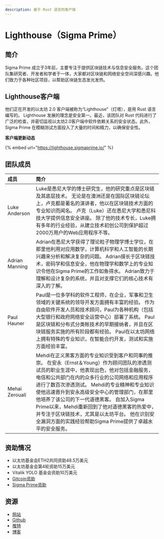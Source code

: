 ```yaml
---
description: 基于 Rust 语言的客户端
---
```


# Lighthouse（Sigma Prime）

## 简介

Sigma Prime 成立于3年前，主要专注于提供区块链技术与信息安全服务。这个团队集研究者、开发者和学者于一体，大家都对区块链和网络安全空间深感兴趣。他们致力于各种社区项目，以帮助区块链生态发光发热。

## Lighthouse客户端

他们正在开发的以太坊 2.0 客户端被称为“Lighthouse”（灯塔），是用 Rust 语言编写的。                                                                                                            Lighthouse 发展的理念是安全第一。最近，该团队对 Rust 代码进行了广泛的检查，并密切监视以太坊2.0客户端中软件依赖关系的安全状态。此外，Sigma Prime 在模糊测试方面投入了大量的时间和精力，以确保安全性。

**客户端更新动态**

{% embed url="https://lighthouse.sigmaprime.io/" %}

## 团队成员

| 成员 | 简介 |
| :--- | :--- |
| Luke Anderson | Luke是悉尼大学的博士研究生，他的研究重点是区块链及其底层技术。 无论是在澳洲还是在国际区块链论坛上，卢克都是著名的演讲者，他以在区块链技术方面的专业知识而闻名。 卢克（Luke）还在悉尼大学和悉尼科技大学提供信息安全讲座。 除了他的技术专长，Luke拥有多年的行业经验，从建立技术初创公司到保护超过2000万用户的Web应用程序不等。 |
| Adrian Manning | Adrian在悉尼大学获得了理论粒子物理学博士学位，在那里他利用对应用数学，计算机科学和人工智能的长期兴趣来分析和解决复杂的问题。 Adrian擅长于区块链技术，密码学和信息安全，他在物理学和数学上的专业知识令他在Sigma Prime的工作如鱼得水。 Adrian致力于理解和设计复杂的系统，并且对支撑它们的核心技术有深入的了解。 |
| Paul Hauner | Paul是一位多学科的软件工程师，在企业，军事和卫生领域的关键系统的领导开发方面拥有丰富的经验。 作为自由软件开发人员和技术顾问，Paul为各种机构（包括大型银行和政府网络安全运营中心）部署了系统。 Paul是区块链和分布式分类帐技术的早期接纳者，并且在区块链服务实施的所有阶段都有经验。 Paul在以太坊网络上拥有特殊的专业知识，在智能合约开发，测试和实施方面经验丰富。 |
| Mehai Zerouali | Mehdi在正义黑客方面的专业知识受到客户和同事的推崇。 在安永（Ernst＆Young）作为顾问团队的渗透测试员的职业生涯中，他表现出色，他对包括金融服务，电信和公共部门在内的众多行业的公司网络和应用程序进行了数百次渗透测试。 Mehdi的专业精神和专业知识使他迅速晋升到安永高级安全中心的管理部门，在那里他培养了该公司的下一代道德黑客。 自加入Sigma Prime以来，Mehdi重新回到了他对道德黑客的热爱中，并专注于区块链技术，尤其是以太坊平台。 他在识别安全漏洞方面的实践经验帮助Sigma Prime提供了卓越水平的安全服务。 |

## 资助情况

* 以太坊基金会ETH2共同资助48.5万美元
* 以太坊基金会第4轮资助15万美元
* Vitalik YOLO 基金会资助10万美元
* [Gitcoin资助](https://gitcoin.co/grants/24/prysm-by-prysmatic-labs)
* [Sigma Prime资助](https://gitcoin.co/grants/24/prysm-by-prysmatic-labs)

## 资源

* [网站](https://sigmaprime.io/)
* [Github](https://github.com/sigp/lighthouse)
* [推特](https://twitter.com/sigp_io)
* [博客](https://blog.sigmaprime.io/)





